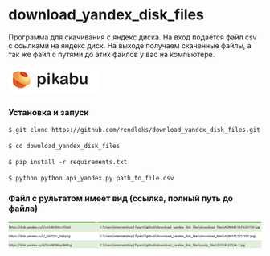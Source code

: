 # download_yandex_disk_files

Программа для скачивания с яндекс диска. На вход подаётся файл csv с ссылками на яндекс диск. На выходе получаем скаченные файлы, а так же файл с путями до этих файлов у вас на компьютере.

![статья написана для Pikabu](/img/pikabu.png)


### Установка и запуск

```
$ git clone https://github.com/rendleks/download_yandex_disk_files.git

$ cd download_yandex_disk_files

$ pip install -r requirements.txt

$ python python api_yandex.py path_to_file.csv
```


### Файл с рультатом имеет вид (ссылка, полный путь до файла)

![relult_data.csv](/img/csv-result.jpg)